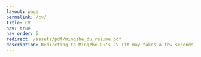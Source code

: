 ```yaml
---
layout: page
permalink: /cv/
title: CV
nav: true
nav_order: 5
redirect: /assets/pdf/mingzhe_du_resume.pdf
description: Redircting to Mingzhe Du's CV (it may takes a few seconds)...
---
```

